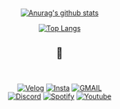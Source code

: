    <div align="center">
   
   <img align="center" src="https://ifh.cc/g/B5mAqN.png" alt=""><br>
   
   </div>
   
   <div align='center'>
   
   
   [![Anurag's github stats](https://github-readme-stats.vercel.app/api?username=devjaepal)](https://github.com/anuraghazra/github-readme-stats) 
   
   [![Top Langs](https://github-readme-stats.vercel.app/api/top-langs/?username=devjaepal&hide=jupyterotebook)](https://github.com/anuraghazra/github-readme-stats)
   
   </div>

  
<h2 align="center">🌳</h2>

<br>

<p align="center"> 
   <a href="https://velog.io/@jaepal"><img alt="Velog" src ="https://img.shields.io/badge/Velog-20C997.svg?&style=for-the-badge&logo=Velog&logoColor=white"/></a>
  <a href="https://www.instagram.com/jaechane/"><img alt="Insta" src ="https://img.shields.io/badge/Instagram-E4405F.svg?&style=for-the-badge&logo=Instagram&logoColor=white"/></a>
  <a href="mailto:wocks3254@gmail.com" target="blank"><img alt="GMAIL" src ="https://img.shields.io/badge/Gmail-EA4335.svg?&style=for-the-badge&logo=Gmail&logoColor=white"/></a><br>
    <a href=""><img alt="Discord" src ="https://img.shields.io/badge/Discord-5865F2.svg?&style=for-the-badge&logo=Discord&logoColor=white"/></a>
  <a href="https://open.spotify.com/user/315akziob73jvy6udr4gibs52khu"><img alt="Spotify" src ="https://img.shields.io/badge/Spotify-1DB954.svg?&style=for-the-badge&logo=Spotify&logoColor=white"/></a>
   <a href="https://www.youtube.com/channel/UCZfp2GI6PfR7-6pn4OlqlPA"><img alt="Youtube" src ="https://img.shields.io/badge/Youtube-FF0000.svg?&style=for-the-badge&logo=Youtube&logoColor=white"/></a>
</p>
